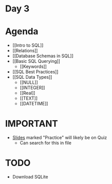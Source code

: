 # Day 3

# Agenda
- [[Intro to SQL]]
- [[Relations]]
- [[Database Schemas in SQL]]
- [[Basic SQL Querying]]
	- [[Keywords]]
- [[SQL Best Practices]]
- [[SQL Data Types]]
	- [[NULL]]
	- [[INTEGER]]
	- [[Real]]
	- [[TEXT]]
	- [[DATETIME]]
# IMPORTANT
- [Slides]() marked "Practice" will likely be on Quiz
	- Can search for this in file
# TODO
- Download SQLite